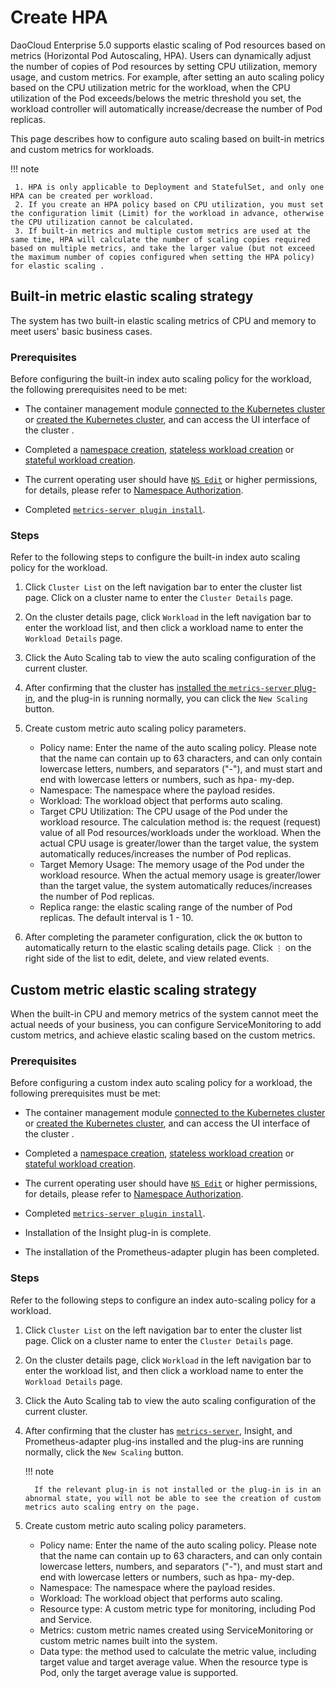 # Create HPA

DaoCloud Enterprise 5.0 supports elastic scaling of Pod resources based on metrics (Horizontal Pod Autoscaling, HPA).
Users can dynamically adjust the number of copies of Pod resources by setting CPU utilization, memory usage, and custom metrics.
For example, after setting an auto scaling policy based on the CPU utilization metric for the workload, when the CPU utilization of the Pod exceeds/belows the metric threshold you set, the workload controller will automatically increase/decrease the number of Pod replicas.

This page describes how to configure auto scaling based on built-in metrics and custom metrics for workloads.

!!! note

     1. HPA is only applicable to Deployment and StatefulSet, and only one HPA can be created per workload.
     2. If you create an HPA policy based on CPU utilization, you must set the configuration limit (Limit) for the workload in advance, otherwise the CPU utilization cannot be calculated.
     3. If built-in metrics and multiple custom metrics are used at the same time, HPA will calculate the number of scaling copies required based on multiple metrics, and take the larger value (but not exceed the maximum number of copies configured when setting the HPA policy) for elastic scaling .

## Built-in metric elastic scaling strategy

The system has two built-in elastic scaling metrics of CPU and memory to meet users' basic business cases.

### Prerequisites

Before configuring the built-in index auto scaling policy for the workload, the following prerequisites need to be met:

- The container management module [connected to the Kubernetes cluster](../clusters/integrate-cluster.md) or [created the Kubernetes cluster](../clusters/create-cluster.md), and can access the UI interface of the cluster .

- Completed a [namespace creation](../namespaces/createns.md), [stateless workload creation](../workloads/create-deployment.md) or [stateful workload creation](../workloads/create-statefulset.md).

- The current operating user should have [`NS Edit`](../permissions/permission-brief.md#ns-edit) or higher permissions, for details, please refer to [Namespace Authorization](../namespaces/createns.md).

- Completed [`metrics-server plugin install`](install-metrics-server.md).

### Steps

Refer to the following steps to configure the built-in index auto scaling policy for the workload.

1. Click `Cluster List` on the left navigation bar to enter the cluster list page. Click on a cluster name to enter the `Cluster Details` page.

     

2. On the cluster details page, click `Workload` in the left navigation bar to enter the workload list, and then click a workload name to enter the `Workload Details` page.

     

3. Click the Auto Scaling tab to view the auto scaling configuration of the current cluster.

     

4. After confirming that the cluster has [installed the `metrics-server` plug-in](install-metrics-server.md), and the plug-in is running normally, you can click the `New Scaling` button.

     

5. Create custom metric auto scaling policy parameters.

     

     - Policy name: Enter the name of the auto scaling policy. Please note that the name can contain up to 63 characters, and can only contain lowercase letters, numbers, and separators ("-"), and must start and end with lowercase letters or numbers, such as hpa- my-dep.
     - Namespace: The namespace where the payload resides.
     - Workload: The workload object that performs auto scaling.
     - Target CPU Utilization: The CPU usage of the Pod under the workload resource. The calculation method is: the request (request) value of all Pod resources/workloads under the workload. When the actual CPU usage is greater/lower than the target value, the system automatically reduces/increases the number of Pod replicas.
     - Target Memory Usage: The memory usage of the Pod under the workload resource. When the actual memory usage is greater/lower than the target value, the system automatically reduces/increases the number of Pod replicas.
     - Replica range: the elastic scaling range of the number of Pod replicas. The default interval is 1 - 10.

6. After completing the parameter configuration, click the `OK` button to automatically return to the elastic scaling details page. Click `⋮` on the right side of the list to edit, delete, and view related events.

     

## Custom metric elastic scaling strategy

When the built-in CPU and memory metrics of the system cannot meet the actual needs of your business, you can configure ServiceMonitoring to add custom metrics, and achieve elastic scaling based on the custom metrics.

### Prerequisites

Before configuring a custom index auto scaling policy for a workload, the following prerequisites must be met:

- The container management module [connected to the Kubernetes cluster](../clusters/integrate-cluster.md) or [created the Kubernetes cluster](../clusters/create-cluster.md), and can access the UI interface of the cluster .

- Completed a [namespace creation](../namespaces/createns.md), [stateless workload creation](../workloads/create-deployment.md) or [stateful workload creation](../workloads/create-statefulset.md).

- The current operating user should have [`NS Edit`](../permissions/permission-brief.md#ns-edit) or higher permissions, for details, please refer to [Namespace Authorization](../namespaces/createns.md).

- Completed [`metrics-server plugin install`](install-metrics-server.md).
- Installation of the Insight plug-in is complete.
- The installation of the Prometheus-adapter plugin has been completed.

### Steps

Refer to the following steps to configure an index auto-scaling policy for a workload.

1. Click `Cluster List` on the left navigation bar to enter the cluster list page. Click on a cluster name to enter the `Cluster Details` page.

     

2. On the cluster details page, click `Workload` in the left navigation bar to enter the workload list, and then click a workload name to enter the `Workload Details` page.

     

3. Click the Auto Scaling tab to view the auto scaling configuration of the current cluster.

     

4. After confirming that the cluster has [`metrics-server`](install-metrics-server.md), Insight, and Prometheus-adapter plug-ins installed and the plug-ins are running normally, click the `New Scaling` button.

     !!! note

         If the relevant plug-in is not installed or the plug-in is in an abnormal state, you will not be able to see the creation of custom metrics auto scaling entry on the page.

     

5. Create custom metric auto scaling policy parameters.

     

     - Policy name: Enter the name of the auto scaling policy. Please note that the name can contain up to 63 characters, and can only contain lowercase letters, numbers, and separators ("-"), and must start and end with lowercase letters or numbers, such as hpa- my-dep.
     - Namespace: The namespace where the payload resides.
     - Workload: The workload object that performs auto scaling.
     - Resource type: A custom metric type for monitoring, including Pod and Service.
     - Metrics: custom metric names created using ServiceMonitoring or custom metric names built into the system.
     - Data type: the method used to calculate the metric value, including target value and target average value. When the resource type is Pod, only the target average value is supported.